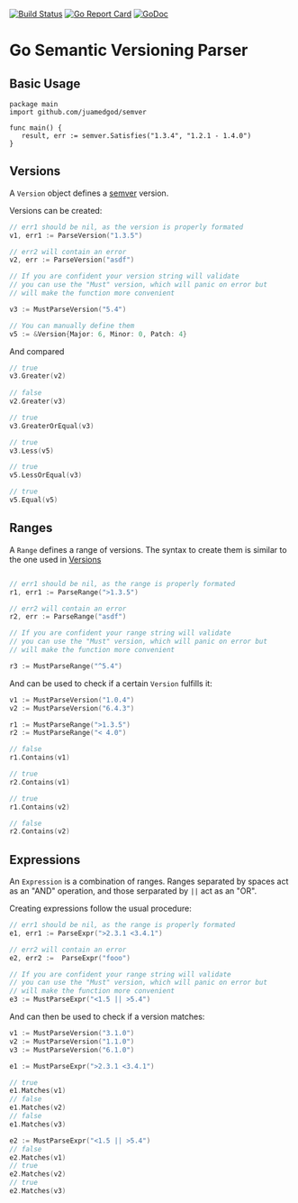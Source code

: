 [![Build Status](https://travis-ci.org/juamedgod/semver.svg?branch=master)](https://travis-ci.org/juamedgod/semver)
[![Go Report Card](https://goreportcard.com/badge/github.com/juamedgod/semver)](https://goreportcard.com/report/github.com/juamedgod/semver)
[![GoDoc](https://godoc.org/github.com/juamedgod/semver?status.svg)](https://godoc.org/github.com/juamedgod/semver)


Go Semantic Versioning Parser
=============================

## Basic Usage

```
package main
import github.com/juamedgod/semver

func main() {
   result, err := semver.Satisfies("1.3.4", "1.2.1 - 1.4.0")
}
```

## Versions

A `Version` object defines a [semver](http://semver.org/) version.

Versions can be created:

```go
// err1 should be nil, as the version is properly formated
v1, err1 := ParseVersion("1.3.5")

// err2 will contain an error
v2, err := ParseVersion("asdf")

// If you are confident your version string will validate
// you can use the "Must" version, which will panic on error but 
// will make the function more convenient

v3 := MustParseVersion("5.4")

// You can manually define them
v5 := &Version{Major: 6, Minor: 0, Patch: 4}
```

And compared

```go
// true
v3.Greater(v2)
 
// false
v2.Greater(v3) 

// true
v3.GreaterOrEqual(v3)

// true
v3.Less(v5)

// true
v5.LessOrEqual(v3)

// true
v5.Equal(v5)
```

## Ranges

A `Range` defines a range of versions. The syntax to create them is similar to the one used in [Versions](#versions)

```go

// err1 should be nil, as the range is properly formated
r1, err1 := ParseRange(">1.3.5")

// err2 will contain an error
r2, err := ParseRange("asdf")

// If you are confident your range string will validate
// you can use the "Must" version, which will panic on error but 
// will make the function more convenient

r3 := MustParseRange("^5.4")
```

And can be used to check if a certain `Version` fulfills it:

```go
v1 := MustParseVersion("1.0.4")
v2 := MustParseVersion("6.4.3")

r1 := MustParseRange(">1.3.5")
r2 := MustParseRange("< 4.0")

// false
r1.Contains(v1)

// true
r2.Contains(v1)

// true
r1.Contains(v2)

// false
r2.Contains(v2)
```

## Expressions

An `Expression` is a combination of ranges. Ranges separated by spaces act as an "AND" operation, and those serparated by `||` act as an "OR".

Creating expressions follow the usual procedure:

```go
// err1 should be nil, as the range is properly formated
e1, err1 := ParseExpr(">2.3.1 <3.4.1")

// err2 will contain an error
e2, err2 :=  ParseExpr("fooo")

// If you are confident your range string will validate
// you can use the "Must" version, which will panic on error but 
// will make the function more convenient
e3 := MustParseExpr("<1.5 || >5.4")
```

And can then be used to check if a version matches:

```go
v1 := MustParseVersion("3.1.0")
v2 := MustParseVersion("1.1.0")
v3 := MustParseVersion("6.1.0")

e1 := MustParseExpr(">2.3.1 <3.4.1")

// true
e1.Matches(v1)
// false
e1.Matches(v2)
// false
e1.Matches(v3)

e2 := MustParseExpr("<1.5 || >5.4")
// false
e2.Matches(v1)
// true
e2.Matches(v2)
// true
e2.Matches(v3)
```

